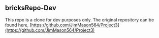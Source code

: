 ## bricksRepo-Dev
This repo is a clone for dev purposes only. The original repository can be found here, [https://github.com/JimMason564/Project3](https://github.com/JimMason564/Project3)
